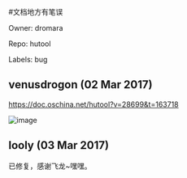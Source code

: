 #文档地方有笔误

Owner: dromara

Repo: hutool

Labels: bug 

## venusdrogon (02 Mar 2017)

https://doc.oschina.net/hutool?v=28699&t=163718


![image](https://cloud.githubusercontent.com/assets/3479472/23491397/060e4256-ff39-11e6-8d94-17169279d968.png)


## looly (03 Mar 2017)

已修复，感谢飞龙~嘿嘿。

